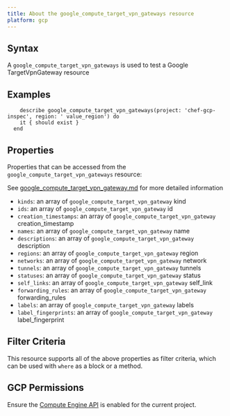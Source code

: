 ```yaml
---
title: About the google_compute_target_vpn_gateways resource
platform: gcp
---
```


## Syntax
A `google_compute_target_vpn_gateways` is used to test a Google TargetVpnGateway resource

## Examples
```
    describe google_compute_target_vpn_gateways(project: 'chef-gcp-inspec', region: ' value_region') do
    it { should exist }
  end
```

## Properties
Properties that can be accessed from the `google_compute_target_vpn_gateways` resource:

See [google_compute_target_vpn_gateway.md](google_compute_target_vpn_gateway.md) for more detailed information
  * `kinds`: an array of `google_compute_target_vpn_gateway` kind
  * `ids`: an array of `google_compute_target_vpn_gateway` id
  * `creation_timestamps`: an array of `google_compute_target_vpn_gateway` creation_timestamp
  * `names`: an array of `google_compute_target_vpn_gateway` name
  * `descriptions`: an array of `google_compute_target_vpn_gateway` description
  * `regions`: an array of `google_compute_target_vpn_gateway` region
  * `networks`: an array of `google_compute_target_vpn_gateway` network
  * `tunnels`: an array of `google_compute_target_vpn_gateway` tunnels
  * `statuses`: an array of `google_compute_target_vpn_gateway` status
  * `self_links`: an array of `google_compute_target_vpn_gateway` self_link
  * `forwarding_rules`: an array of `google_compute_target_vpn_gateway` forwarding_rules
  * `labels`: an array of `google_compute_target_vpn_gateway` labels
  * `label_fingerprints`: an array of `google_compute_target_vpn_gateway` label_fingerprint

## Filter Criteria
This resource supports all of the above properties as filter criteria, which can be used
with `where` as a block or a method.

## GCP Permissions

Ensure the [Compute Engine API](https://console.cloud.google.com/apis/library/compute.googleapis.com/) is enabled for the current project.

